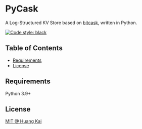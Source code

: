 # PyCask

A Log-Structured KV Store based on [bitcask](https://riak.com/assets/bitcask-intro.pdf), written in Python.

[![Code style: black](https://img.shields.io/badge/code%20style-black-000000.svg)](https://github.com/psf/black)

## Table of Contents

- [Requirements](#requirements)
- [License](#license)

## Requirements

Python 3.9+

## License

[MIT @ Huang Kai](./LICENSE)
